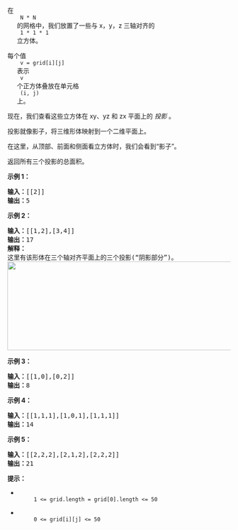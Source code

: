 <html>
 <body>
  <p>
   在
   <code>
    N * N
   </code>
   的网格中，我们放置了一些与 x，y，z 三轴对齐的
   <code>
    1 * 1 * 1
   </code>
   立方体。
  </p>
  <p>
   每个值
   <code>
    v = grid[i][j]
   </code>
   表示
   <code>
    v
   </code>
   个正方体叠放在单元格
   <code>
    (i, j)
   </code>
   上。
  </p>
  <p>
   现在，我们查看这些立方体在 xy、yz 和 zx 平面上的
   <em>
    投影
   </em>
   。
  </p>
  <p>
   投影就像影子，将三维形体映射到一个二维平面上。
  </p>
  <p>
   在这里，从顶部、前面和侧面看立方体时，我们会看到“影子”。
  </p>
  <p>
   返回所有三个投影的总面积。
  </p>
  <p>
  </p>
  <ul>
  </ul>
  <ul>
  </ul>
  <ul>
  </ul>
  <ul>
  </ul>
  <p>
   <strong>
    示例 1：
   </strong>
  </p>
  <pre><strong>输入：</strong>[[2]]
<strong>输出：</strong>5
</pre>
  <p>
   <strong>
    示例 2：
   </strong>
  </p>
  <pre><strong>输入：</strong>[[1,2],[3,4]]
<strong>输出：</strong>17
<strong>解释：</strong>
这里有该形体在三个轴对齐平面上的三个投影(“阴影部分”)。
<img alt="" src="https://s3-lc-upload.s3.amazonaws.com/uploads/2018/08/02/shadow.png" style="height: 200px; width: 749px;"/>
</pre>
  <p>
   <strong>
    示例 3：
   </strong>
  </p>
  <pre><strong>输入：</strong>[[1,0],[0,2]]
<strong>输出：</strong>8
</pre>
  <p>
   <strong>
    示例 4：
   </strong>
  </p>
  <pre><strong>输入：</strong>[[1,1,1],[1,0,1],[1,1,1]]
<strong>输出：</strong>14
</pre>
  <p>
   <strong>
    示例 5：
   </strong>
  </p>
  <pre><strong>输入：</strong>[[2,2,2],[2,1,2],[2,2,2]]
<strong>输出：</strong>21
</pre>
  <p>
  </p>
  <p>
   <strong>
    提示：
   </strong>
  </p>
  <ul>
   <li>
    <code>
     1 &lt;= grid.length = grid[0].length &lt;= 50
    </code>
   </li>
   <li>
    <code>
     0 &lt;= grid[i][j] &lt;= 50
    </code>
   </li>
  </ul>
 </body>
</html>